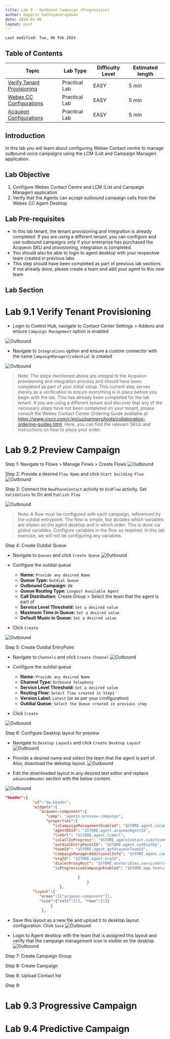 ```yaml
---
title: Lab 9 - Outbound Campaign (Progressive)
author: Gagarin Sathiyanarayanan
date: 2024-02-06
layout: post
---
```

```
Last modified: Tue, 06 Feb 2024
```

## Table of Contents

| Topic                                                             | Lab Type      | Difficulty Level | Estimated length |
| ----------------------------------------------------------------- | ------------- | ---------------- | ---------------- |
| [Verify Tenant Provisioning](#verify-tenant-provisioning )                               | Practical Lab | EASY             | 5 min           |
| [Webex CC Configurations](#webex-cc-configurations)                               | Practical Lab | EASY             | 5 min           |
| [Acqueon Configurations](#acqueon-configurations)                               | Practical Lab | EASY             | 5 min           |



## Introduction
In this lab you will learn about configuring Webex Contact centre to manage outbound voice campaigns using the LCM (List and Campaign Manager) application.

## Lab Objective
1. Configure Webex Contact Centre and LCM (List and Campaign Manager) application
2. Verify that the Agents can accept outbound campaign calls from the Webex CC Agent Desktop

## Lab Pre-requisites
- In this lab tenant, the tenant provisioning and integration is already completed. If you are using a different tenant, you can configure and use outbound campaigns only if your enterprise has purchased the Acqueon SKU and provisioning, integration is completed. 
- You should also be able to login to agent desktop with your respective team created in previous labs
- This step should have been completed as part of previous lab sections. If not already done, please create a team and add your agent to this new team


## Lab Section

# Lab 9.1 Verify Tenant Provisioning 

- Login to Control Hub, navigate to Contact Center Settings > Addons and ensure `Campaign Management` option is enabled

![Outbound](/assets/images/Acqueon/AE_9.1.1.gif)

- Navigate to `Integrations` option and ensure a custom connector with the name `CampaignManagerCredential` is created 

![Outbound](/assets/images/Acqueon/AE_9.1.2.gif)

>Note: The steps mentioned above are integral to the Acqueon provisioning and integration process and should have been completed as part of your initial setup. This current step serves merely as a verification to ensure everything is in place before you begin with the lab. This has already been completed for the lab tenant. If you are using a different tenant and discover that any of the necessary steps have not been completed on your tenant, please consult the Webex Contact Center Ordering Guide available at https://www.cisco.com/c/en/us/partners/tools/collaboration-ordering-guides.html. Here, you can find the relevant SKUs and instructions on how to place your order.


# Lab 9.2 Preview Campaign

Step 1: Navigate to Flows > Manage Flows > Create Flows
![Outbound](/assets/images/Acqueon/AE_9.2.1.png)

Step 2: Provide a desired `Flow Name` and click `Start building Flow`
![Outbound](/assets/images/Acqueon/AE_9.2.2.png)

Step 3: Connect the `NewPhoneContact` activity to `EndFlow` activity. Set `Validations` to On and `Publish Flow` 

![Outbound](/assets/images/Acqueon/AE_9.2.3.png)

>Note: A flow must be configured with each campaign, referenced by the outdial entrypoint. The flow is simple, but dictates which variables are shown on the agent desktop and in which order. This is done via global variables. Configure variables in the flow as required. In this lab exercise, we will not be configuring any variables.

Step 4: Create Outdial Queue 

- Navigate to `Queues` and click `Create Queue`
![Outbound](/assets/images/Acqueon/AE_9.2.4.png)

- Configure the outdial queue
  - **Name:** `Provide any desired Name`
  - **Queue Type:** `Outdial Queue`
  - **Outbound Campaign:** `ON`
  - **Queue Routing Type:** `Longest Available Agent`
  - **Call Distribution:** Create Group > Select the team that the agent is part of
  -  **Service Level Threshold:** `Set a desired value` 
  -  **Maximum Time in Queue:** `Set a desired value`
  -  **Default Music in Queue:** `Set a desired value`
-  Click `Create`
 
![Outbound](/assets/images/Acqueon/AE_9.2.5.gif)

Step 5: Create Outdial EntryPoint 

- Navigate to `Channels` and click `Create Channel`
![Outbound](/assets/images/Acqueon/AE_9.2.6.png)

- Configure the outdial queue
  - **Name:** `Provide any desired Name`
  - **Channel Type:** `Outbound Telephony`
  - **Service Level Threshold:** `Set a desired value` 
  - **Routing Flow:** `Select flow created in Step1` 
  - **Version Label:** `Latest` (or as per your configuration)
  - **Outdial Queue:** `Select the Queue created in previous step`
- Click `Create` 

![Outbound](/assets/images/Acqueon/AE_9.2.7.gif)

Step 6: Configure Desktop layout for preview 

- Navigate to `Desktop Layouts` and click `Create Desktop Layout`
![Outbound](/assets/images/Acqueon/AE_9.2.8.png)

- Provide a desired name and select the team that the agent is part of. Also, download the dekstop layout. 
![Outbound](/assets/images/Acqueon/AE_9.2.9.png)

- Edit the downloaded layout in any desired text editor and replace `advancedHeader` section with the below content. 

![Outbound](/assets/images/Acqueon/AE_9.2.10.gif)

```json
"header":{
            "id":"dw-header",
            "widgets":{
               "acqueon-component":{
                  "comp": "agentx-preview-campaign",
                  "properties":{
                     "isCampaignManagementEnabled": "$STORE.agent.isCampaignManagementEnabled",
                     "agentDbId": "$STORE.agent.acqueonAgentId",
                     "lcmUrl": "$STORE.agent.lcmUrl",
                     "isCallInProgress": "$STORE.agentContact.isActiveCall",
                     "outdialEntryPointId": "$STORE.agent.outDialEp",
                     "teamId": "$STORE.agent.getAcqueonTeamId",
                     "campaignManagerAdditionalInfo": "$STORE.agent.campaignManagerAdditionalInfo",
                     "orgId": "$STORE.agent.orgId",
                     "dialerProxyHost": "$STORE.envVaribles.serviceUrls.dialerProxyHost",
                     "isProgressiveCampaignEnabled": "$STORE.app.featureFlags.isProgressiveCampaignEnabled"
         
                                }
                                    }
                        },
            "layout":{
               "areas":[["acqueon-component"]],
               "size":{"cols":[1], "rows":[1]}
                    }
                },
```
- Save this layout as a new file and upload it to desktop layout configuration. Click `Save`
![Outbound](/assets/images/Acqueon/AE_9.2.11.png)

- Login to Agent desktop with the team that is assigned this layout and verify that the campaign management icon is visible on the desktop
![Outbound](/assets/images/Acqueon/AE_9.2.12.png)




Step 7: Create Campaign Group

Step 8: Create Campaign

Step 9: Upload Contact list 

Step 9: 

# Lab 9.3 Progressive Campaign

# Lab 9.4 Predictive Campaign



